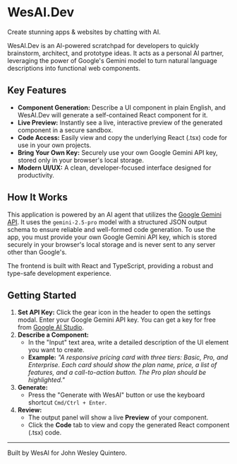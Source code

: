 # WesAI.Dev

Create stunning apps & websites by chatting with AI.

WesAI.Dev is an AI-powered scratchpad for developers to quickly brainstorm, architect, and prototype ideas. It acts as a personal AI partner, leveraging the power of Google's Gemini model to turn natural language descriptions into functional web components.

## Key Features

- **Component Generation:** Describe a UI component in plain English, and WesAI.Dev will generate a self-contained React component for it.
- **Live Preview:** Instantly see a live, interactive preview of the generated component in a secure sandbox.
- **Code Access:** Easily view and copy the underlying React (.tsx) code for use in your own projects.
- **Bring Your Own Key:** Securely use your own Google Gemini API key, stored only in your browser's local storage.
- **Modern UI/UX:** A clean, developer-focused interface designed for productivity.

## How It Works

This application is powered by an AI agent that utilizes the [Google Gemini API](https://ai.google.dev/). It uses the `gemini-2.5-pro` model with a structured JSON output schema to ensure reliable and well-formed code generation. To use the app, you must provide your own Google Gemini API key, which is stored securely in your browser's local storage and is never sent to any server other than Google's.

The frontend is built with React and TypeScript, providing a robust and type-safe development experience.

## Getting Started

1.  **Set API Key:** Click the gear icon in the header to open the settings modal. Enter your Google Gemini API key. You can get a key for free from [Google AI Studio](https://aistudio.google.com/app/apikey).
2.  **Describe a Component:**
    - In the "Input" text area, write a detailed description of the UI element you want to create.
    - **Example:** _"A responsive pricing card with three tiers: Basic, Pro, and Enterprise. Each card should show the plan name, price, a list of features, and a call-to-action button. The Pro plan should be highlighted."_
3.  **Generate:**
    - Press the "Generate with WesAI" button or use the keyboard shortcut `Cmd/Ctrl + Enter`.
4.  **Review:**
    - The output panel will show a live **Preview** of your component.
    - Click the **Code** tab to view and copy the generated React component (.tsx) code.

---

Built by WesAI for John Wesley Quintero.